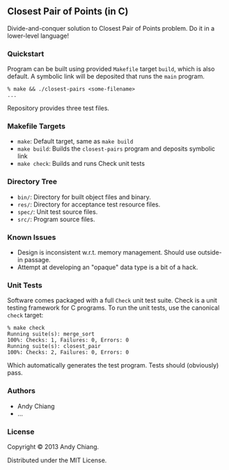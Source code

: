 ## Closest Pair of Points (in C)

Divide-and-conquer solution to Closest Pair of Points problem. Do it in a lower-level language!

### Quickstart

Program can be built using provided `Makefile` target `build`, which is also default. A symbolic link will be deposited that runs the `main` program.

```
% make && ./closest-pairs <some-filename>
...
```

Repository provides three test files.


### Makefile Targets

 - `make`: Default target, same as `make build`
 - `make build`: Builds the `closest-pairs` program and deposits symbolic link
 - `make check`: Builds and runs Check unit tests


### Directory Tree

 - `bin/`: Directory for built object files and binary.
 - `res/`: Directory for acceptance test resource files.
 - `spec/`: Unit test source files.
 - `src/`: Program source files.


### Known Issues

 - Design is inconsistent w.r.t. memory management. Should use outside-in passage.
 - Attempt at developing an "opaque" data type is a bit of a hack.


### Unit Tests

Software comes packaged with a full `Check`  unit test suite. Check is a unit testing framework for C programs. To run the unit tests, use the canonical `check` target:

```
% make check
Running suite(s): merge_sort
100%: Checks: 1, Failures: 0, Errors: 0
Running suite(s): closest_pair
100%: Checks: 2, Failures: 0, Errors: 0
```

Which automatically generates the test program. Tests should (obviously) pass.


### Authors

 - Andy Chiang
 - ...


### License

Copyright &copy; 2013 Andy Chiang.

Distributed under the MIT License.